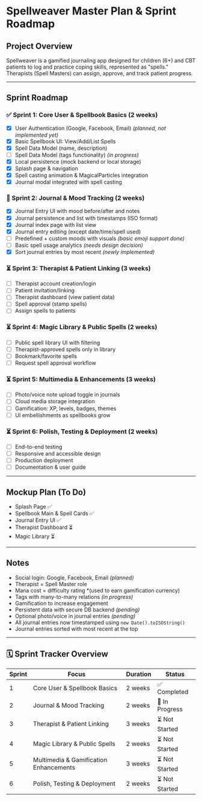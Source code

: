 # Spellweaver Master Plan & Sprint Roadmap

## Project Overview  
Spellweaver is a gamified journaling app designed for children (6+) and CBT patients to log and practice coping skills, represented as "spells."  
Therapists (Spell Masters) can assign, approve, and track patient progress.

---

## Sprint Roadmap

### ✅ Sprint 1: Core User & Spellbook Basics (2 weeks)  
- [x] User Authentication (Google, Facebook, Email) *(planned, not implemented yet)*  
- [x] Basic Spellbook UI: View/Add/List Spells  
- [x] Spell Data Model (name, description)  
- [ ] Spell Data Model (tags functionality) *(in progress)*  
- [x] Local persistence (mock backend or local storage)  
- [x] Splash page & navigation  
- [x] Spell casting animation & MagicalParticles integration  
- [x] Journal modal integrated with spell casting  

### 🔄 Sprint 2: Journal & Mood Tracking (2 weeks)  
- [x] Journal Entry UI with mood before/after and notes  
- [x] Journal persistence and list with timestamps (ISO format)  
- [x] Journal index page with list view  
- [x] Journal entry editing (except date/time/spell used)  
- [ ] Predefined + custom moods with visuals *(basic emoji support done)*  
- [ ] Basic spell usage analytics *(needs design decision)*  
- [x] Sort journal entries by most recent *(newly implemented)*

### ⏳ Sprint 3: Therapist & Patient Linking (3 weeks)  
- [ ] Therapist account creation/login  
- [ ] Patient invitation/linking  
- [ ] Therapist dashboard (view patient data)  
- [ ] Spell approval (stamp spells)  
- [ ] Assign spells to patients  

### ⏳ Sprint 4: Magic Library & Public Spells (2 weeks)  
- [ ] Public spell library UI with filtering  
- [ ] Therapist-approved spells only in library  
- [ ] Bookmark/favorite spells  
- [ ] Request spell approval workflow  

### ⏳ Sprint 5: Multimedia & Enhancements (3 weeks)  
- [ ] Photo/voice note upload toggle in journals  
- [ ] Cloud media storage integration  
- [ ] Gamification: XP, levels, badges, themes  
- [ ] UI embellishments as spellbooks grow  

### ⏳ Sprint 6: Polish, Testing & Deployment (2 weeks)  
- [ ] End-to-end testing  
- [ ] Responsive and accessible design  
- [ ] Production deployment  
- [ ] Documentation & user guide  

---

## Mockup Plan (To Do)  
- Splash Page ✅  
- Spellbook Main & Spell Cards ✅  
- Journal Entry UI ✅  
- Therapist Dashboard ⏳  
- Magic Library ⏳  

---

## Notes  
- Social login: Google, Facebook, Email *(planned)*  
- Therapist = Spell Master role  
- Mana cost = difficulty rating *(used to earn gamification currency) 
- Tags with many-to-many relations *(in progress)*  
- Gamification to increase engagement  
- Persistent data with secure DB backend *(pending)*  
- Optional photo/voice in journal entries *(pending)*  
- All journal entries now timestamped using `new Date().toISOString()`  
- Journal entries sorted with most recent at the top  

---

## 🗓 Sprint Tracker Overview

| Sprint | Focus                                | Duration | Status          |
|--------|--------------------------------------|----------|------------------|
| 1      | Core User & Spellbook Basics         | 2 weeks  | ✅ Completed     |
| 2      | Journal & Mood Tracking              | 2 weeks  | 🔄 In Progress   |
| 3      | Therapist & Patient Linking          | 3 weeks  | ⏳ Not Started   |
| 4      | Magic Library & Public Spells        | 2 weeks  | ⏳ Not Started   |
| 5      | Multimedia & Gamification Enhancements | 3 weeks  | ⏳ Not Started   |
| 6      | Polish, Testing & Deployment         | 2 weeks  | ⏳ Not Started   |
